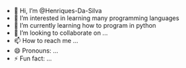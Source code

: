 - 👋 Hi, I’m @Henriques-Da-Silva 
- 👀 I’m interested in learning many programming languages
- 🌱 I’m currently learning how to program in python
- 💞️ I’m looking to collaborate on ...
- 📫 How to reach me ...
- 😄 Pronouns: ...
- ⚡ Fun fact: ...

<!---
Henriques-Da-Silva/Henriques-Da-Silva is a ✨ special ✨ repository because its `README.md` (this file) appears on your GitHub profile.
You can click the Preview link to take a look at your changes.
--->
